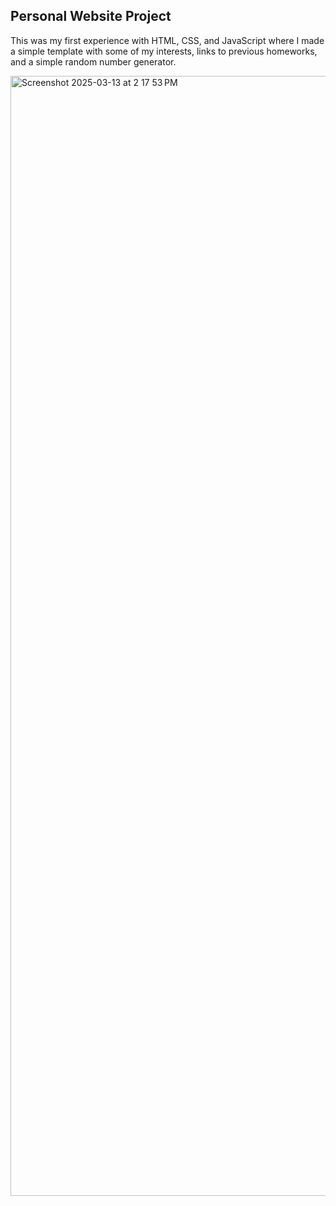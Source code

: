 ## Personal Website Project

This was my first experience with HTML, CSS, and JavaScript where I made a simple template with some of my interests, links to previous homeworks, and a simple random number generator. 

<img width="1792" alt="Screenshot 2025-03-13 at 2 17 53 PM" src="https://github.com/user-attachments/assets/eb86d63a-4894-4794-805a-800db166d498" />
